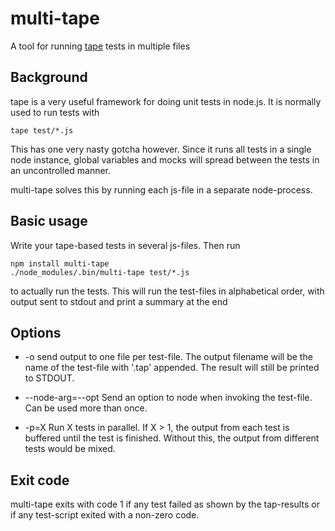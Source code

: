 # multi-tape

A tool for running [tape](https://github.com/substack/tape) tests in multiple files

## Background

tape is a very useful framework for doing unit tests in node.js. It is normally
used to run tests with

    tape test/*.js

This has one very nasty gotcha however. Since it runs all tests in a single node
instance, global variables and mocks will spread between the tests in an
uncontrolled manner.

multi-tape solves this by running each js-file in a separate node-process.

## Basic usage

Write your tape-based tests in several js-files. Then run

    npm install multi-tape
    ./node_modules/.bin/multi-tape test/*.js

to actually run the tests. This will run the test-files in alphabetical order,
with output sent to stdout and print a summary at the end

## Options

- -o send output to one file per test-file. The output filename will be the name
of the test-file with '.tap' appended. The result will still be printed to
STDOUT.

- --node-arg=--opt Send an option to node when invoking the test-file. Can be
used more than once.

- -p=X Run X tests in parallel. If X > 1, the output from each test is buffered
until the test is finished. Without this, the output from different tests would
be mixed.

## Exit code

multi-tape exits with code 1 if any test failed as shown by the tap-results or
if any test-script exited with a non-zero code.

